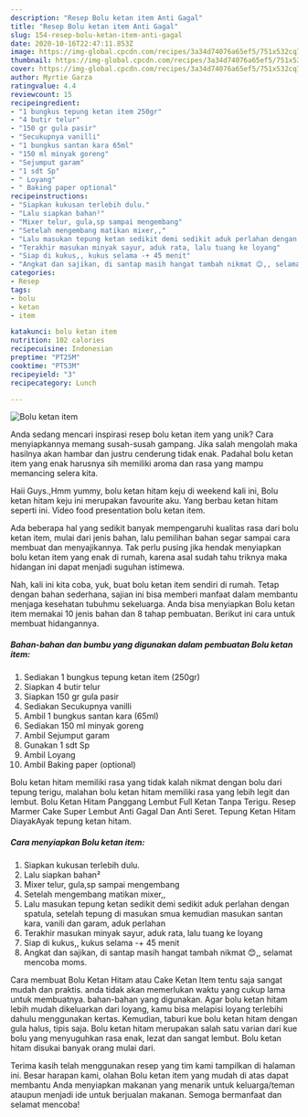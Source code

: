 ```yaml
---
description: "Resep Bolu ketan item Anti Gagal"
title: "Resep Bolu ketan item Anti Gagal"
slug: 154-resep-bolu-ketan-item-anti-gagal
date: 2020-10-16T22:47:11.853Z
image: https://img-global.cpcdn.com/recipes/3a34d74076a65ef5/751x532cq70/bolu-ketan-item-foto-resep-utama.jpg
thumbnail: https://img-global.cpcdn.com/recipes/3a34d74076a65ef5/751x532cq70/bolu-ketan-item-foto-resep-utama.jpg
cover: https://img-global.cpcdn.com/recipes/3a34d74076a65ef5/751x532cq70/bolu-ketan-item-foto-resep-utama.jpg
author: Myrtie Garza
ratingvalue: 4.4
reviewcount: 15
recipeingredient:
- "1 bungkus tepung ketan item 250gr"
- "4 butir telur"
- "150 gr gula pasir"
- "Secukupnya vanilli"
- "1 bungkus santan kara 65ml"
- "150 ml minyak goreng"
- "Sejumput garam"
- "1 sdt Sp"
- " Loyang"
- " Baking paper optional"
recipeinstructions:
- "Siapkan kukusan terlebih dulu."
- "Lalu siapkan bahan²"
- "Mixer telur, gula,sp sampai mengembang"
- "Setelah mengembang matikan mixer,,"
- "Lalu masukan tepung ketan sedikit demi sedikit aduk perlahan dengan spatula, setelah tepung di masukan smua kemudian masukan santan kara, vanili dan garam, aduk perlahan"
- "Terakhir masukan minyak sayur, aduk rata, lalu tuang ke loyang"
- "Siap di kukus,, kukus selama -+ 45 menit"
- "Angkat dan sajikan, di santap masih hangat tambah nikmat 😊,, selamat mencoba moms."
categories:
- Resep
tags:
- bolu
- ketan
- item

katakunci: bolu ketan item 
nutrition: 102 calories
recipecuisine: Indonesian
preptime: "PT25M"
cooktime: "PT53M"
recipeyield: "3"
recipecategory: Lunch

---
```



![Bolu ketan item](https://img-global.cpcdn.com/recipes/3a34d74076a65ef5/751x532cq70/bolu-ketan-item-foto-resep-utama.jpg)

Anda sedang mencari inspirasi resep bolu ketan item yang unik? Cara menyiapkannya memang susah-susah gampang. Jika salah mengolah maka hasilnya akan hambar dan justru cenderung tidak enak. Padahal bolu ketan item yang enak harusnya sih memiliki aroma dan rasa yang mampu memancing selera kita.

Haii Guys.,Hmm yummy, bolu ketan hitam keju di weekend kali ini, Bolu ketan hitam keju ini merupakan favourite aku. Yang berbau ketan hitam seperti ini. Video food presentation bolu ketan item.

Ada beberapa hal yang sedikit banyak mempengaruhi kualitas rasa dari bolu ketan item, mulai dari jenis bahan, lalu pemilihan bahan segar sampai cara membuat dan menyajikannya. Tak perlu pusing jika hendak menyiapkan bolu ketan item yang enak di rumah, karena asal sudah tahu triknya maka hidangan ini dapat menjadi suguhan istimewa.


Nah, kali ini kita coba, yuk, buat bolu ketan item sendiri di rumah. Tetap dengan bahan sederhana, sajian ini bisa memberi manfaat dalam membantu menjaga kesehatan tubuhmu sekeluarga. Anda bisa menyiapkan Bolu ketan item memakai 10 jenis bahan dan 8 tahap pembuatan. Berikut ini cara untuk membuat hidangannya.

<!--inarticleads1-->

##### Bahan-bahan dan bumbu yang digunakan dalam pembuatan Bolu ketan item:

1. Sediakan 1 bungkus tepung ketan item (250gr)
1. Siapkan 4 butir telur
1. Siapkan 150 gr gula pasir
1. Sediakan Secukupnya vanilli
1. Ambil 1 bungkus santan kara (65ml)
1. Sediakan 150 ml minyak goreng
1. Ambil Sejumput garam
1. Gunakan 1 sdt Sp
1. Ambil  Loyang
1. Ambil  Baking paper (optional)


Bolu ketan hitam memiliki rasa yang tidak kalah nikmat dengan bolu dari tepung terigu, malahan bolu ketan hitam memiliki rasa yang lebih legit dan lembut. Bolu Ketan Hitam Panggang Lembut Full Ketan Tanpa Terigu. Resep Marmer Cake Super Lembut Anti Gagal Dan Anti Seret. Tepung Ketan Hitam DiayakAyak tepung ketan hitam. 

<!--inarticleads2-->

##### Cara menyiapkan Bolu ketan item:

1. Siapkan kukusan terlebih dulu.
1. Lalu siapkan bahan²
1. Mixer telur, gula,sp sampai mengembang
1. Setelah mengembang matikan mixer,,
1. Lalu masukan tepung ketan sedikit demi sedikit aduk perlahan dengan spatula, setelah tepung di masukan smua kemudian masukan santan kara, vanili dan garam, aduk perlahan
1. Terakhir masukan minyak sayur, aduk rata, lalu tuang ke loyang
1. Siap di kukus,, kukus selama -+ 45 menit
1. Angkat dan sajikan, di santap masih hangat tambah nikmat 😊,, selamat mencoba moms.


Cara membuat Bolu Ketan Hitam atau Cake Ketan Item tentu saja sangat mudah dan praktis. anda tidak akan memerlukan waktu yang cukup lama untuk membuatnya. bahan-bahan yang digunakan. Agar bolu ketan hitam lebih mudah dikeluarkan dari loyang, kamu bisa melapisi loyang terlebihi dahulu menggunakan kertas. Kemudian, taburi kue bolu ketan hitam dengan gula halus, tipis saja. Bolu ketan hitam merupakan salah satu varian dari kue bolu yang menyuguhkan rasa enak, lezat dan sangat lembut. Bolu ketan hitam disukai banyak orang mulai dari. 

Terima kasih telah menggunakan resep yang tim kami tampilkan di halaman ini. Besar harapan kami, olahan Bolu ketan item yang mudah di atas dapat membantu Anda menyiapkan makanan yang menarik untuk keluarga/teman ataupun menjadi ide untuk berjualan makanan. Semoga bermanfaat dan selamat mencoba!
